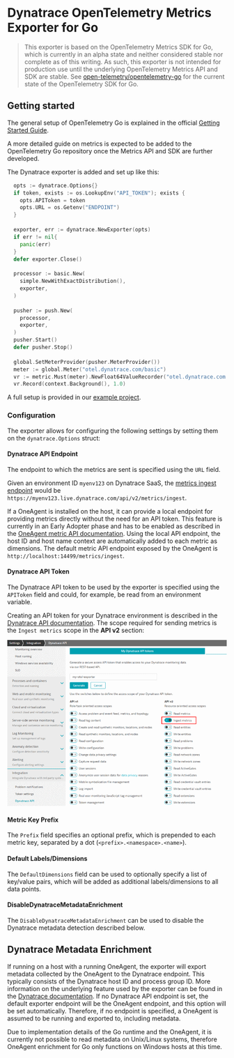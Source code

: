 # Dynatrace OpenTelemetry Metrics Exporter for Go

> This exporter is based on the OpenTelemetry Metrics SDK for Go, which is currently in an alpha state and neither considered stable nor complete as of this writing.
> As such, this exporter is not intended for production use until the underlying OpenTelemetry Metrics API and SDK are stable.
> See [open-telemetry/opentelemetry-go](https://github.com/open-telemetry/opentelemetry-go) for the current state of the OpenTelemetry SDK for Go.
> 
## Getting started

The general setup of OpenTelemetry Go is explained in the official [Getting Started Guide](https://github.com/open-telemetry/opentelemetry-go/blob/master/README.md#getting-started).

A more detailed guide on metrics is expected to be added to the OpenTelemetry Go repository once the Metrics API and SDK are further developed.

The Dynatrace exporter is added and set up like this:

```go
  opts := dynatrace.Options{}
  if token, exists := os.LookupEnv("API_TOKEN"); exists {
    opts.APIToken = token
    opts.URL = os.Getenv("ENDPOINT")
  }

  exporter, err := dynatrace.NewExporter(opts)
  if err != nil{
    panic(err)
  }
  defer exporter.Close()

  processor := basic.New(
    simple.NewWithExactDistribution(),
    exporter,
  )

  pusher := push.New(
    processor,
    exporter,
  )
  pusher.Start()
  defer pusher.Stop()

  global.SetMeterProvider(pusher.MeterProvider())
  meter := global.Meter("otel.dynatrace.com/basic")
  vr := metric.Must(meter).NewFloat64ValueRecorder("otel.dynatrace.com.golang")
  vr.Record(context.Background(), 1.0)
```

A full setup is provided in our [example project](./example/basic/).

### Configuration

The exporter allows for configuring the following settings by setting them on the `dynatrace.Options` struct:

#### Dynatrace API Endpoint

The endpoint to which the metrics are sent is specified using the `URL` field.

Given an environment ID `myenv123` on Dynatrace SaaS, the [metrics ingest endpoint](https://www.dynatrace.com/support/help/dynatrace-api/environment-api/metric-v2/post-ingest-metrics/) would be `https://myenv123.live.dynatrace.com/api/v2/metrics/ingest`.

If a OneAgent is installed on the host, it can provide a local endpoint for providing metrics directly without the need for an API token.
This feature is currently in an Early Adopter phase and has to be enabled as described in the [OneAgent metric API documentation](https://www.dynatrace.com/support/help/how-to-use-dynatrace/metrics/metric-ingestion/ingestion-methods/local-api/).
Using the local API endpoint, the host ID and host name context are automatically added to each metric as dimensions.
The default metric API endpoint exposed by the OneAgent is `http://localhost:14499/metrics/ingest`.

#### Dynatrace API Token

The Dynatrace API token to be used by the exporter is specified using the `APIToken` field and could, for example, be read from an environment variable.

Creating an API token for your Dynatrace environment is described in the [Dynatrace API documentation](https://www.dynatrace.com/support/help/dynatrace-api/basics/dynatrace-api-authentication/).
The scope required for sending metrics is the `Ingest metrics` scope in the **API v2** section:

![API token creation](docs/img/api_token.png)

#### Metric Key Prefix

The `Prefix` field specifies an optional prefix, which is prepended to each metric key, separated by a dot (`<prefix>.<namespace>.<name>`).

#### Default Labels/Dimensions

The `DefaultDimensions` field can be used to optionally specify a list of key/value pairs, which will be added as additional labels/dimensions to all data points.

#### DisableDynatraceMetadataEnrichment

The `DisableDynatraceMetadataEnrichment` can be used to disable the Dynatrace metadata detection described below.

## Dynatrace Metadata Enrichment

If running on a host with a running OneAgent, the exporter will export metadata collected by the OneAgent to the Dynatrace endpoint.
This typically consists of the Dynatrace host ID and process group ID.
More information on the underlying feature used by the exporter can be found in the [Dynatrace documentation](https://www.dynatrace.com/support/help/how-to-use-dynatrace/metrics/metric-ingestion/ingestion-methods/enrich-metrics/).
If no Dynatrace API endpoint is set, the default exporter endpoint will be the OneAgent endpoint, and this option will be set automatically.
Therefore, if no endpoint is specified, a OneAgent is assumed to be running and exported to, including metadata.

Due to implementation details of the Go runtime and the OneAgent, it is currently not possible to read metadata on Unix/Linux systems,
therefore OneAgent enrichment for Go only functions on Windows hosts at this time.
